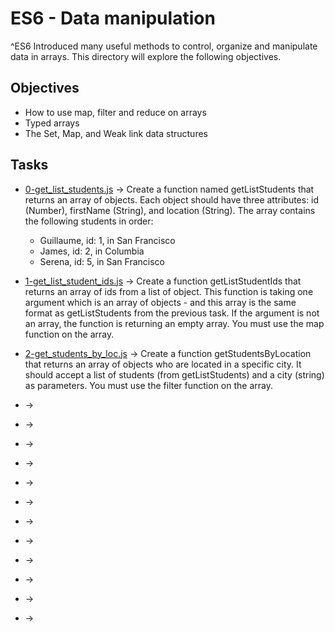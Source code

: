# ES6 - Data manipulation

^ES6 Introduced many useful methods to control, organize and manipulate data in arrays. This directory will explore the following objectives.

## Objectives

* How to use map, filter and reduce on arrays
* Typed arrays
* The Set, Map, and Weak link data structures

## Tasks

* [0-get_list_students.js](0-get_list_students.js) -> Create a function named getListStudents that returns an array of objects.
  Each object should have three attributes: id (Number), firstName (String), and location (String).
  The array contains the following students in order:

  * Guillaume, id: 1, in San Francisco
  * James, id: 2, in Columbia
  * Serena, id: 5, in San Francisco

* [1-get_list_student_ids.js](1-get_list_student_ids.js) -> Create a function getListStudentIds that returns an array of ids from a list of object.
  This function is taking one argument which is an array of objects - and this array is the same format as getListStudents from the previous task.
  If the argument is not an array, the function is returning an empty array.
  You must use the map function on the array.

* [2-get_students_by_loc.js](2-get_students_by_loc.js) -> Create a function getStudentsByLocation that returns an array of objects who are located in a specific city.
  It should accept a list of students (from getListStudents) and a city (string) as parameters.
  You must use the filter function on the array.

* []() ->

* []() ->

* []() ->

* []() ->

* []() ->

* []() ->

* []() ->

* []() ->

* []() ->

* []() ->

* []() ->

* []() ->
